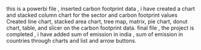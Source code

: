 this is a powerbi file ,
inserted carbon footprint data , 
i have created a chart and
stacked column chart for the sector and carbon footprint values
Created line chart, stacked area chart, tree map, matrix, pie chart, donut chart, table, and slicer on the carbon footprint data.
final file , the project is completed , i have added sum of emission in india , sum of emission in countries through charts and list and arrow buttons.
